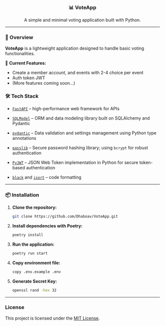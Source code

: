 <br />
<div align="center">
<h3 align="center">📊 VoteApp</h3>

  <p align="center">
     A simple and minimal voting application built with Python.
  </p>
</div>

---

### 🚀 Overview

**VoteApp** is a lightweight application designed to handle basic voting functionalities.

🧩 **Current Features:**

- Create a member account, and events with 2-4 choice per event
- Auth token JWT 
- (More features coming soon...)

### 🛠 Tech Stack

- [`FastAPI`](https://fastapi.tiangolo.com/) – high-performance web framework for APIs
  
- [`SQLModel`](https://sqlmodel.tiangolo.com/) – ORM and data modeling library built on SQLAlchemy and Pydantic  

- [`pydantic`](https://pydantic-docs.helpmanual.io/) – Data validation and settings management using Python type annotations  

- [`passlib`](https://passlib.readthedocs.io/en/stable/) – Secure password hashing library; using `bcrypt` for robust authentication 

- [`PyJWT`](https://pyjwt.readthedocs.io/en/stable/) – JSON Web Token implementation in Python for secure token-based authentication  

- [`black`](https://github.com/psf/black) and [`isort`](https://github.com/PyCQA/isort) – code formatting

---

### 📦 Installation

1. **Clone the repository:**

    ```bash
    git clone https://github.com/Dhaboav/VoteApp.git
    ```

2. **Install dependencies with Poetry:**

    ```bash
    poetry install
    ```

2. **Run the application:**

    ```bash
    poetry run start
    ```

3. **Copy environment file:**

    ```bash
    copy .env.example .env
    ```

4. **Generate Secret Key:**

    ```bash
    openssl rand -hex 32
    ```
---

### License

This project is licensed under the [MIT License](LICENSE).